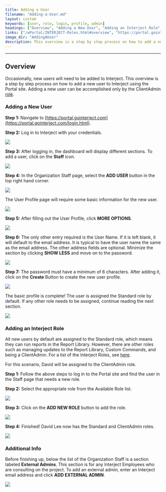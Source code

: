 ```yaml
---
title: Adding a User
filename: "Adding-a-User.md"
layout: custom
keywords: [user, role, login, profile, admin]
headings: ["Overview", "Adding a New User", "Adding an Interject Role", "Additional Info"]
links: ["/wPortal/INTERJECT-Roles.html#overview", "https://portal.gointerject.com/login.html", "/wPortal/INTERJECT-Roles.html#overview"]
image_dir: "AddingAUser"
description: This overview is a step by step process on how to add a new user to Interject using the Portal site. Adding a new user can be accomplished only by the ClientAdmin role.
---
```

* * *

## Overview

Occasionally, new users will need to be added to Interject. This overview is a step by step process on how to add a new user to Interject using the Portal site. Adding a new user can be accomplished only by the ClientAdmin [role](/wPortal/INTERJECT-Roles.html#overview).

### Adding a New User

**Step 1:** Navigate to [https://portal.gointerject.com](https://portal.gointerject.com/login.html).

**Step 2:** Log in to Interject with your credentials.

![](/images/AddingAUser/01.png)
<br>

**Step 3:** After logging in, the dashboard will display different sections. To add a user, click on the **Staff** icon.

![](/images/AddingAUser/02.png)
<br>

**Step 4:** In the Organization Staff page, select the **ADD USER** button in the top right hand corner.

![](/images/AddingAUser/03.png)
<br>

The User Profile page will require some basic information for the new user.

![](/images/AddingAUser/04.png)
<br>

**Step 5:** After filling out the User Profile, click **MORE OPTIONS**.

![](/images/AddingAUser/05.png)
<br>

**Step 6:** The only other entry required is the User Name. If it is left blank, it will default to the email address. It is typical to have the user name the same as the email address. The other address fields are optional. Minimize the section by clicking **SHOW LESS** and move on to the password.

![](/images/AddingAUser/06.png)
<br>

**Step 7:** The password must have a minimum of 6 characters. After adding it, click on the **Create** Button to create the new user profile.

![](/images/AddingAUser/07.png)
<br>

The basic profile is complete! The user is assigned the Standard role by default. If any other role needs to be assigned, continue reading the next section.

![](/images/AddingAUser/08.png)
<br>

### Adding an Interject Role

All new users by default are assigned to the Standard role, which means they can run reports in the Report Library. However, there are other roles such as managing updates to the Report Library, Custom Commands, and being a ClientAdmin. For a list of the Interject Roles, see [here](/wPortal/INTERJECT-Roles.html#overview).

For this scenario, David will be assigned to the ClientAdmin role.

**Step 1:** Follow the above steps to log in to the Portal site and find the user in the Staff page that needs a new role.

**Step 2:** Select the appropriate role from the Available Role list.

![](/images/AddingAUser/09.png)
<br>

**Step 3:** Click on the **ADD NEW ROLE** button to add the role.

![](/images/AddingAUser/10.png)
<br>

**Step 4:** Finished! David Lee now has the Standard and ClientAdmin roles.

![](/images/AddingAUser/11.png)
<br>

### Additional Info

Before finishing up, below the list of the Organization Staff is a section labeled **External Admins**. This section is for any Interject Employees who are consulting on the project. To add an external admin, enter an Interject email address and click **ADD EXTERNAL ADMIN**.

![](/images/AddingAUser/12.png)
<br> 